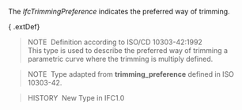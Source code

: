 ﻿The _IfcTrimmingPreference_ indicates the preferred way of trimming.

{ .extDef}
> NOTE&nbsp; Definition according to ISO/CD 10303-42:1992  
> This type is used to describe the preferred way of trimming a parametric curve where the trimming is multiply defined.

> NOTE&nbsp; Type adapted from **trimming_preference** defined in ISO 10303-42.

> HISTORY&nbsp; New Type in IFC1.0